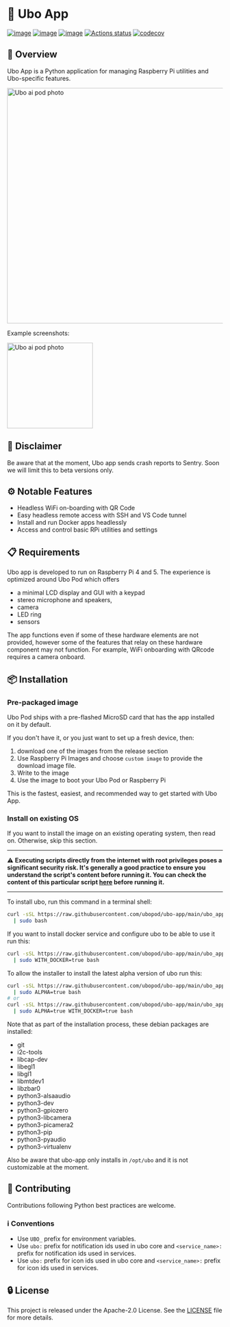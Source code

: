 # 🚀 Ubo App

[![image](https://img.shields.io/pypi/v/ubo-app.svg)](https://pypi.python.org/pypi/ubo-app)
[![image](https://img.shields.io/pypi/l/ubo-app.svg)](https://github.com/ubopod/ubo-app/LICENSE)
[![image](https://img.shields.io/pypi/pyversions/ubo-app.svg)](https://pypi.python.org/pypi/ubo-app)
[![Actions status](https://github.com/ubopod/ubo-app/workflows/CI/CD/badge.svg)](https://github.com/ubopod/ubo-app/actions)
[![codecov](https://codecov.io/gh/ubopod/ubo-app/graph/badge.svg?token=KUI1KRDDY0)](https://codecov.io/gh/ubopod/ubo-app)

## 🌟 Overview

Ubo App is a Python application for managing Raspberry Pi utilities and Ubo-specific
features.

<img width="550" alt="Ubo ai pod photo" src="https://github.com/ubopod/ubo-app/assets/94014876/9438ab51-9b40-46b8-a656-80b8fcb72bc3">

Example screenshots:

<img width="200" alt="Ubo ai pod photo" src="https://github.com/ubopod/ubo-app/assets/94014876/899d32e4-ef8e-4849-a967-1e21ad12297a">



## 🚧 Disclaimer

Be aware that at the moment, Ubo app sends crash reports to Sentry. Soon we will
limit this to beta versions only.

## ⚙️ Notable Features

- Headless WiFi on-boarding with QR Code
- Easy headless remote access with SSH and VS Code tunnel
- Install and run Docker apps headlessly
- Access and control basic RPi utilities and settings

## 📋 Requirements

Ubo app is developed to run on Raspberry Pi 4 and 5. The experience is optimized around Ubo Pod which offers 

- a minimal LCD display and GUI with a keypad
- stereo microphone and speakers,
- camera
- LED ring
- sensors
  
The app functions even if some of these hardware elements are not provided, however some of the features that relay on these hardware component may not function. For example, WiFi onboarding with QRcode requires a camera onboard. 

## 📦 Installation

### Pre-packaged image
Ubo Pod ships with a pre-flashed MicroSD card that has the app installed on it by default. 

If you don't have it, or you just want to set up a fresh device, then: 

1. download one of the images from the release section
2. Use Raspberry Pi Images and choose `custom image` to provide the download image file.
3. Write to the image
4. Use the image to boot your Ubo Pod or Raspberry Pi

This is the fastest, easiest, and recommended way to get started with Ubo App.

### Install on existing OS

If you want to install the image on an existing operating system, then read on. Otherwise, skip this section.

---

⚠️ **Executing scripts directly from the internet with root privileges poses a significant
security risk. It's generally a good practice to ensure you understand the script's
content before running it. You can check the content of this particular script
[here](https://raw.githubusercontent.com/ubopod/ubo-app/main/ubo_app/system/install.sh)
before running it.**

---

To install ubo, run this command in a terminal shell:

```bash
curl -sSL https://raw.githubusercontent.com/ubopod/ubo-app/main/ubo_app/system/install.sh\
  | sudo bash
```

If you want to install docker service and configure ubo to be able to use it run
this:

```bash
curl -sSL https://raw.githubusercontent.com/ubopod/ubo-app/main/ubo_app/system/install.sh\
  | sudo WITH_DOCKER=true bash
```

To allow the installer to install the latest alpha version of ubo run this:

```bash
curl -sSL https://raw.githubusercontent.com/ubopod/ubo-app/main/ubo_app/system/install.sh\
  | sudo ALPHA=true bash
# or
curl -sSL https://raw.githubusercontent.com/ubopod/ubo-app/main/ubo_app/system/install.sh\
  | sudo ALPHA=true WITH_DOCKER=true bash
```
Note that as part of the installation process, these debian packages are installed:

- git
- i2c-tools
- libcap-dev
- libegl1
- libgl1
- libmtdev1
- libzbar0
- python3-alsaaudio
- python3-dev
- python3-gpiozero
- python3-libcamera
- python3-picamera2
- python3-pip
- python3-pyaudio
- python3-virtualenv

Also be aware that ubo-app only installs in `/opt/ubo` and it is not customizable
at the moment.

## 🤝 Contributing

Contributions following Python best practices are welcome.

### ℹ️️ Conventions

- Use `UBO_` prefix for environment variables.
- Use `ubo:` prefix for notification ids used in ubo core and `<service_name>:` prefix
  for notification ids used in services.
- Use `ubo:` prefix for icon ids used in ubo core and `<service_name>:` prefix for
  icon ids used in services.

## 🔒 License

This project is released under the Apache-2.0 License. See the [LICENSE](./LICENSE)
file for more details.

